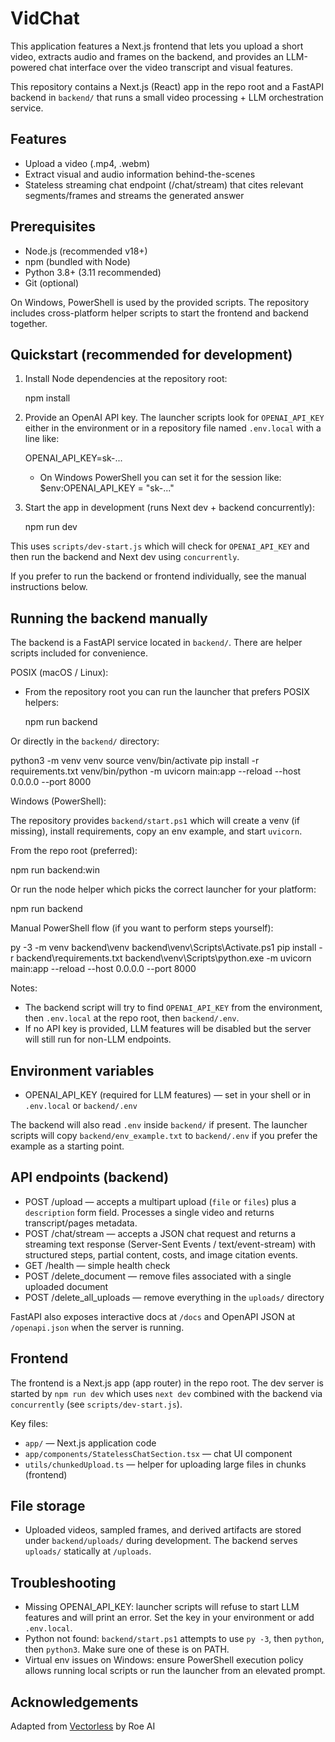 # VidChat

This application features a Next.js frontend that lets you upload a short video, extracts audio and frames on the backend, and provides an LLM-powered chat interface over the video transcript and visual features.

This repository contains a Next.js (React) app in the repo root and a FastAPI backend in `backend/` that runs a small video processing + LLM orchestration service.

## Features
- Upload a video (.mp4, .webm)
- Extract visual and audio information behind-the-scenes
- Stateless streaming chat endpoint (/chat/stream) that cites relevant segments/frames and streams the generated answer

## Prerequisites
- Node.js (recommended v18+)
- npm (bundled with Node)
- Python 3.8+ (3.11 recommended)
- Git (optional)

On Windows, PowerShell is used by the provided scripts. The repository includes cross-platform helper scripts to start the frontend and backend together.

## Quickstart (recommended for development)

1. Install Node dependencies at the repository root:

   npm install

2. Provide an OpenAI API key. The launcher scripts look for `OPENAI_API_KEY` either in the environment or in a repository file named `.env.local` with a line like:

   OPENAI_API_KEY=sk-...

   - On Windows PowerShell you can set it for the session like:
     $env:OPENAI_API_KEY = "sk-..."

3. Start the app in development (runs Next dev + backend concurrently):

   npm run dev

This uses `scripts/dev-start.js` which will check for `OPENAI_API_KEY` and then run the backend and Next dev using `concurrently`.

If you prefer to run the backend or frontend individually, see the manual instructions below.

## Running the backend manually

The backend is a FastAPI service located in `backend/`. There are helper scripts included for convenience.

POSIX (macOS / Linux):

- From the repository root you can run the launcher that prefers POSIX helpers:

  npm run backend

Or directly in the `backend/` directory:

  python3 -m venv venv
  source venv/bin/activate
  pip install -r requirements.txt
  venv/bin/python -m uvicorn main:app --reload --host 0.0.0.0 --port 8000

Windows (PowerShell):

The repository provides `backend/start.ps1` which will create a venv (if missing), install requirements, copy an env example, and start `uvicorn`.

From the repo root (preferred):

  npm run backend:win

Or run the node helper which picks the correct launcher for your platform:

  npm run backend

Manual PowerShell flow (if you want to perform steps yourself):

  py -3 -m venv backend\venv
  backend\venv\Scripts\Activate.ps1
  pip install -r backend\requirements.txt
  backend\venv\Scripts\python.exe -m uvicorn main:app --reload --host 0.0.0.0 --port 8000

Notes:
- The backend script will try to find `OPENAI_API_KEY` from the environment, then `.env.local` at the repo root, then `backend/.env`.
- If no API key is provided, LLM features will be disabled but the server will still run for non-LLM endpoints.

## Environment variables
- OPENAI_API_KEY (required for LLM features) — set in your shell or in `.env.local` or `backend/.env`

The backend will also read `.env` inside `backend/` if present. The launcher scripts will copy `backend/env_example.txt` to `backend/.env` if you prefer the example as a starting point.

## API endpoints (backend)
- POST /upload — accepts a multipart upload (`file` or `files`) plus a `description` form field. Processes a single video and returns transcript/pages metadata.
- POST /chat/stream — accepts a JSON chat request and returns a streaming text response (Server-Sent Events / text/event-stream) with structured steps, partial content, costs, and image citation events.
- GET /health — simple health check
- POST /delete_document — remove files associated with a single uploaded document
- POST /delete_all_uploads — remove everything in the `uploads/` directory

FastAPI also exposes interactive docs at `/docs` and OpenAPI JSON at `/openapi.json` when the server is running.

## Frontend

The frontend is a Next.js app (app router) in the repo root. The dev server is started by `npm run dev` which uses `next dev` combined with the backend via `concurrently` (see `scripts/dev-start.js`).

Key files:
- `app/` — Next.js application code
- `app/components/StatelessChatSection.tsx` — chat UI component
- `utils/chunkedUpload.ts` — helper for uploading large files in chunks (frontend)

## File storage
- Uploaded videos, sampled frames, and derived artifacts are stored under `backend/uploads/` during development. The backend serves `uploads/` statically at `/uploads`.

## Troubleshooting
- Missing OPENAI_API_KEY: launcher scripts will refuse to start LLM features and will print an error. Set the key in your environment or add `.env.local`.
- Python not found: `backend/start.ps1` attempts to use `py -3`, then `python`, then `python3`. Make sure one of these is on PATH.
- Virtual env issues on Windows: ensure PowerShell execution policy allows running local scripts or run the launcher from an elevated prompt.

## Acknowledgements
Adapted from [Vectorless](https://github.com/roe-ai/vectorless) by Roe AI